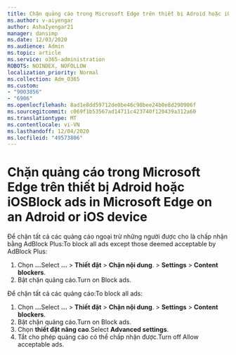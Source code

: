 ```yaml
---
title: Chặn quảng cáo trong Microsoft Edge trên thiết bị Adroid hoặc iOS
ms.author: v-aiyengar
author: AshaIyengar21
manager: dansimp
ms.date: 12/03/2020
ms.audience: Admin
ms.topic: article
ms.service: o365-administration
ROBOTS: NOINDEX, NOFOLLOW
localization_priority: Normal
ms.collection: Adm_O365
ms.custom:
- "9003856"
- "6906"
ms.openlocfilehash: 8ad1e8dd59712de0be46c90bee24b0e8d290906f
ms.sourcegitcommit: c069f1b53567ad14711c423740f120439a312a60
ms.translationtype: MT
ms.contentlocale: vi-VN
ms.lasthandoff: 12/04/2020
ms.locfileid: "49573806"
---
```

# <a name="block-ads-in-microsoft-edge-on-an-adroid-or-ios-device"></a><span data-ttu-id="64062-102">Chặn quảng cáo trong Microsoft Edge trên thiết bị Adroid hoặc iOS</span><span class="sxs-lookup"><span data-stu-id="64062-102">Block ads in Microsoft Edge on an Adroid or iOS device</span></span>

<span data-ttu-id="64062-103">Để chặn tất cả các quảng cáo ngoại trừ những người được cho là chấp nhận bằng AdBlock Plus:</span><span class="sxs-lookup"><span data-stu-id="64062-103">To block all ads except those deemed acceptable by AdBlock Plus:</span></span>
1. <span data-ttu-id="64062-104">Chọn **...**</span><span class="sxs-lookup"><span data-stu-id="64062-104">Select **…**</span></span><span data-ttu-id="64062-105"> > **Thiết đặt**  >  **Chặn nội dung**.</span><span class="sxs-lookup"><span data-stu-id="64062-105"> > **Settings** > **Content blockers**.</span></span>
2. <span data-ttu-id="64062-106">Bật chặn quảng cáo.</span><span class="sxs-lookup"><span data-stu-id="64062-106">Turn on Block ads.</span></span>

<span data-ttu-id="64062-107">Để chặn tất cả các quảng cáo:</span><span class="sxs-lookup"><span data-stu-id="64062-107">To block all ads:</span></span>
1. <span data-ttu-id="64062-108">Chọn **...**</span><span class="sxs-lookup"><span data-stu-id="64062-108">Select **…**</span></span><span data-ttu-id="64062-109"> > **Thiết đặt**  >  **Chặn nội dung**.</span><span class="sxs-lookup"><span data-stu-id="64062-109"> > **Settings** > **Content blockers**.</span></span>
2. <span data-ttu-id="64062-110">Bật chặn quảng cáo.</span><span class="sxs-lookup"><span data-stu-id="64062-110">Turn on Block ads.</span></span>
3. <span data-ttu-id="64062-111">Chọn **thiết đặt nâng cao**.</span><span class="sxs-lookup"><span data-stu-id="64062-111">Select **Advanced settings**.</span></span>
4. <span data-ttu-id="64062-112">Tắt cho phép quảng cáo có thể chấp nhận được.</span><span class="sxs-lookup"><span data-stu-id="64062-112">Turn off Allow acceptable ads.</span></span>